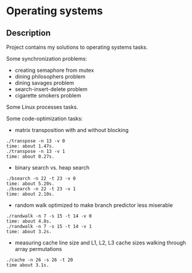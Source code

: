 # Operating systems

## Description

Project contains my solutions to operating systems tasks.

Some synchronization problems:
- creating semaphore from mutex
- dining philosophers problem
- dining savages problem
- search-insert-delete problem
- cigarette smokers problem

Some Linux processes tasks.

Some code-optimization tasks:

- matrix transposition with and without blocking

```
./transpose -n 13 -v 0
time: about 1.47s.
./transpose -n 13 -v 1
time: about 0.27s.
```


- binary search vs. heap search

```
./bsearch -n 22 -t 23 -v 0
time: about 5.20s.
./bsearch -n 22 -t 23 -v 1
time: about 2.10s.
```

- random walk optimized to make branch predictor less miserable

```
./randwalk -n 7 -s 15 -t 14 -v 0
time: about 4.8s.
./randwalk -n 7 -s 15 -t 14 -v 1
time: about 3.2s.
```

- measuring cache line size and L1, L2, L3 cache sizes walking through array permutations

```
./cache -n 26 -s 26 -t 20
time about 3.1s.
```
